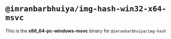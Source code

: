 # `@imranbarbhuiya/img-hash-win32-x64-msvc`

This is the **x86_64-pc-windows-msvc** binary for `@imranbarbhuiya/img-hash`
